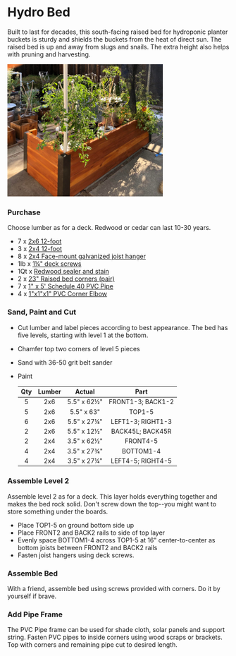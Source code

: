 # Hydro Bed

Built to last for decades, this south-facing raised bed for 
hydroponic planter buckets is sturdy and 
shields the buckets from the heat of direct sun. The raised bed is up and
away from slugs and snails. The extra height also helps with pruning and
harvesting.

<a href="https://raw.githubusercontent.com/oyamist/oya-kratky/master/hydro-bed/img/planter-web.jpg">
  <img src="https://raw.githubusercontent.com/oyamist/oya-kratky/master/hydro-bed/img/planter-web.jpg" height=300px/></a>


### Purchase

Choose lumber as for a deck.  Redwood or cedar can last 10-30 years.

* 7 x [2x6 12-foot](https://www.lowes.com/pd/Top-Choice-Redwood-Construction-Wood-Common-Actual-1-5-in-x-5-5-in-x-12-Feet/1000092875)
* 3 x [2x4 12-foot](https://www.lowes.com/pd/Top-Choice-Redwood-Construction-Wood-Common-Actual-1-5-in-x-3-5-in-x-12-Feet/1000092851)
* 8 x [2x4 Face-mount galvanized joist hanger](https://www.lowes.com/pd/Simpson-Strong-Tie-Double-Shear-Hanger-Z-MAX/3006442)
* 1lb x [1&frac14;" deck screws](https://www.lowes.com/pd/Grip-Rite-PrimeGuard-Ten-6-x-1-1-4-in-Polymer-Deck-Screws-1-lb/3122035)
* 1Qt x [Redwood sealer and stain](https://www.lowes.com/pd/Valspar-Pre-Tinted-Redwood-Naturaltone-Transparent-Exterior-Stain-and-Sealer-Actual-Net-Contents-32-fl-oz/1000515809)
* 2 x [23" Raised bed corners (pair)](https://www.gardeners.com/buy/raised-bed-corners/8609669.html)
* 7 x [1" x 5' Schedule 40 PVC Pipe](https://www.lowes.com/pd/Charlotte-Pipe-1-in-dia-x-5-ft-L-450-PSI-PVC-Pipe/3133093)
* 4 x [1"x1"x1" PVC Corner Elbow](https://www.lowes.com/pd/LASCO-1-in-x-1-in-x-1-in-x-1-in-dia-Side-Outlet-Elbow-PVC-Fitting/3344668)

### Sand, Paint and Cut

* Cut lumber and label pieces according to best appearance. The bed has five levels, starting with level 1 at the bottom.
* Chamfer top two corners of level 5 pieces
* Sand with 36-50 grit belt sander
* Paint

  | Qty | Lumber | Actual | Part |
  | :---: | :---: | :---: | :---: |
  | 5 | 2x6 | 5.5" x 62&frac12;" | FRONT1-3; BACK1-2 |
  | 5 | 2x6 | 5.5" x 63" | TOP1-5 |
  | 6 | 2x6 | 5.5" x 27&frac14;" | LEFT1-3; RIGHT1-3 |
  | 2 | 2x6 | 5.5" x 12&frac12;" | BACK45L; BACK45R |
  | 2 | 2x4 | 3.5" x 62&frac12;" | FRONT4-5 |
  | 4 | 2x4 | 3.5" x 27&frac34;" | BOTTOM1-4 |
  | 4 | 2x4 | 3.5" x 27&frac14;" | LEFT4-5; RIGHT4-5|

### Assemble Level 2
Assemble level 2 as for a deck. 
This layer holds everything together and makes the bed rock solid.
Don't screw down the top--you might want to store something under
the boards.

* Place TOP1-5 on ground bottom side up
* Place FRONT2 and BACK2 rails to side of top layer
* Evenly space BOTTOM1-4 across TOP1-5 at 16" center-to-center as bottom joists between FRONT2 and BACK2 rails
* Fasten joist hangers using deck screws. 

### Assemble Bed
With a friend, assemble bed using screws provided with corners. 
Do it by yourself if brave.

### Add Pipe Frame
The PVC Pipe frame can be used for shade cloth, solar panels and support string.
Fasten PVC pipes to inside corners using wood scraps or brackets.
Top with corners and remaining pipe cut to desired length.

